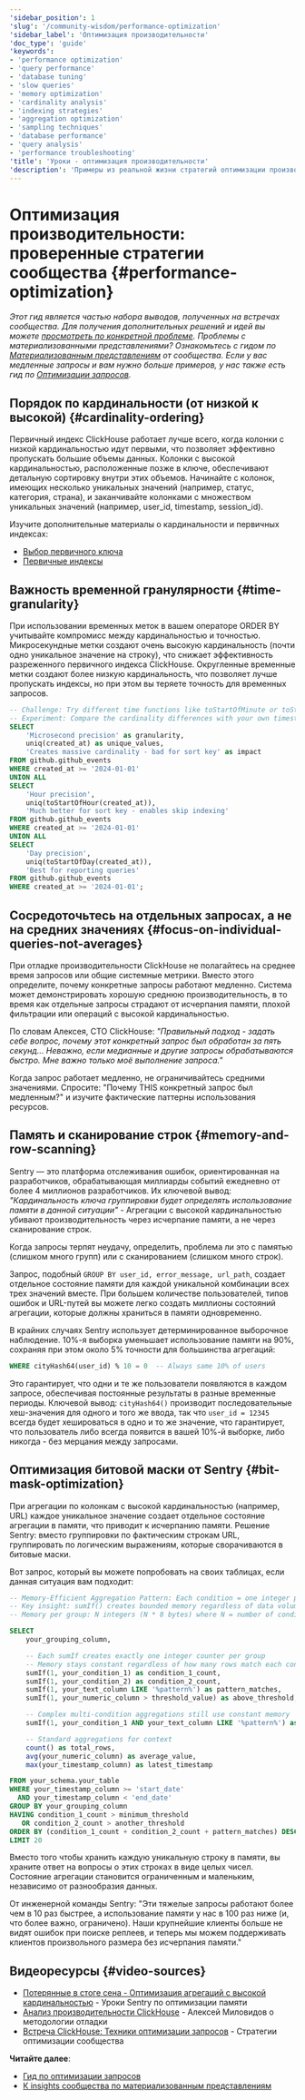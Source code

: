 ```yaml
---
'sidebar_position': 1
'slug': '/community-wisdom/performance-optimization'
'sidebar_label': 'Оптимизация производительности'
'doc_type': 'guide'
'keywords':
- 'performance optimization'
- 'query performance'
- 'database tuning'
- 'slow queries'
- 'memory optimization'
- 'cardinality analysis'
- 'indexing strategies'
- 'aggregation optimization'
- 'sampling techniques'
- 'database performance'
- 'query analysis'
- 'performance troubleshooting'
'title': 'Уроки - оптимизация производительности'
'description': 'Примеры из реальной жизни стратегий оптимизации производительности'
---
```



# Оптимизация производительности: проверенные стратегии сообщества {#performance-optimization}
*Этот гид является частью набора выводов, полученных на встречах сообщества. Для получения дополнительных решений и идей вы можете [просмотреть по конкретной проблеме](./community-wisdom.md).*
*Проблемы с материализованными представлениями? Ознакомьтесь с гидом по [Материализованным представлениям](./materialized-views.md) от сообщества.*
*Если у вас медленные запросы и вам нужно больше примеров, у нас также есть гид по [Оптимизации запросов](/optimize/query-optimization).*

## Порядок по кардинальности (от низкой к высокой) {#cardinality-ordering}
Первичный индекс ClickHouse работает лучше всего, когда колонки с низкой кардинальностью идут первыми, что позволяет эффективно пропускать большие объемы данных. Колонки с высокой кардинальностью, расположенные позже в ключе, обеспечивают детальную сортировку внутри этих объемов. Начинайте с колонок, имеющих несколько уникальных значений (например, статус, категория, страна), и заканчивайте колонками с множеством уникальных значений (например, user_id, timestamp, session_id).

Изучите дополнительные материалы о кардинальности и первичных индексах:
- [Выбор первичного ключа](/best-practices/choosing-a-primary-key)
- [Первичные индексы](/primary-indexes)

## Важность временной гранулярности {#time-granularity}
При использовании временных меток в вашем операторе ORDER BY учитывайте компромисс между кардинальностью и точностью. Микросекундные метки создают очень высокую кардинальность (почти одно уникальное значение на строку), что снижает эффективность разреженного первичного индекса ClickHouse. Округленные временные метки создают более низкую кардинальность, что позволяет лучше пропускать индексы, но при этом вы теряете точность для временных запросов.

```sql runnable editable
-- Challenge: Try different time functions like toStartOfMinute or toStartOfWeek
-- Experiment: Compare the cardinality differences with your own timestamp data
SELECT 
    'Microsecond precision' as granularity,
    uniq(created_at) as unique_values,
    'Creates massive cardinality - bad for sort key' as impact
FROM github.github_events
WHERE created_at >= '2024-01-01'
UNION ALL
SELECT 
    'Hour precision',
    uniq(toStartOfHour(created_at)),
    'Much better for sort key - enables skip indexing'
FROM github.github_events
WHERE created_at >= '2024-01-01'
UNION ALL  
SELECT 
    'Day precision',
    uniq(toStartOfDay(created_at)),
    'Best for reporting queries'
FROM github.github_events
WHERE created_at >= '2024-01-01';
```

## Сосредоточьтесь на отдельных запросах, а не на средних значениях {#focus-on-individual-queries-not-averages}

При отладке производительности ClickHouse не полагайтесь на среднее время запросов или общие системные метрики. Вместо этого определите, почему конкретные запросы работают медленно. Система может демонстрировать хорошую среднюю производительность, в то время как отдельные запросы страдают от исчерпания памяти, плохой фильтрации или операций с высокой кардинальностью.

По словам Алексея, CTO ClickHouse: *"Правильный подход - задать себе вопрос, почему этот конкретный запрос был обработан за пять секунд... Неважно, если медианные и другие запросы обрабатываются быстро. Мне важно только моё выполнение запроса."*

Когда запрос работает медленно, не ограничивайтесь средними значениями. Спросите: "Почему THIS конкретный запрос был медленным?" и изучите фактические паттерны использования ресурсов.

## Память и сканирование строк {#memory-and-row-scanning}

Sentry — это платформа отслеживания ошибок, ориентированная на разработчиков, обрабатывающая миллиарды событий ежедневно от более 4 миллионов разработчиков. Их ключевой вывод: *"Кардинальность ключа группировки будет определять использование памяти в данной ситуации"* - Агрегации с высокой кардинальностью убивают производительность через исчерпание памяти, а не через сканирование строк.

Когда запросы терпят неудачу, определить, проблема ли это с памятью (слишком много групп) или с сканированием (слишком много строк).

Запрос, подобный `GROUP BY user_id, error_message, url_path`, создает отдельное состояние памяти для каждой уникальной комбинации всех трех значений вместе. При большем количестве пользователей, типов ошибок и URL-путей вы можете легко создать миллионы состояний агрегации, которые должны храниться в памяти одновременно.

В крайних случаях Sentry использует детерминированное выборочное наблюдение. 10%-я выборка уменьшает использование памяти на 90%, сохраняя при этом около 5% точности для большинства агрегаций:

```sql
WHERE cityHash64(user_id) % 10 = 0  -- Always same 10% of users
```

Это гарантирует, что одни и те же пользователи появляются в каждом запросе, обеспечивая постоянные результаты в разные временные периоды. Ключевой вывод: `cityHash64()` производит последовательные хеш-значения для одного и того же ввода, так что `user_id = 12345` всегда будет хешироваться в одно и то же значение, что гарантирует, что пользователь либо всегда появится в вашей 10%-й выборке, либо никогда - без мерцания между запросами.

## Оптимизация битовой маски от Sentry {#bit-mask-optimization}

При агрегации по колонкам с высокой кардинальностью (например, URL) каждое уникальное значение создает отдельное состояние агрегации в памяти, что приводит к исчерпанию памяти. Решение Sentry: вместо группировки по фактическим строкам URL, группировать по логическим выражениям, которые сворачиваются в битовые маски.

Вот запрос, который вы можете попробовать на своих таблицах, если данная ситуация вам подходит:

```sql
-- Memory-Efficient Aggregation Pattern: Each condition = one integer per group
-- Key insight: sumIf() creates bounded memory regardless of data volume
-- Memory per group: N integers (N * 8 bytes) where N = number of conditions

SELECT 
    your_grouping_column,

    -- Each sumIf creates exactly one integer counter per group
    -- Memory stays constant regardless of how many rows match each condition
    sumIf(1, your_condition_1) as condition_1_count,
    sumIf(1, your_condition_2) as condition_2_count,
    sumIf(1, your_text_column LIKE '%pattern%') as pattern_matches,
    sumIf(1, your_numeric_column > threshold_value) as above_threshold,

    -- Complex multi-condition aggregations still use constant memory
    sumIf(1, your_condition_1 AND your_text_column LIKE '%pattern%') as complex_condition_count,

    -- Standard aggregations for context
    count() as total_rows,
    avg(your_numeric_column) as average_value,
    max(your_timestamp_column) as latest_timestamp

FROM your_schema.your_table
WHERE your_timestamp_column >= 'start_date' 
  AND your_timestamp_column < 'end_date'
GROUP BY your_grouping_column
HAVING condition_1_count > minimum_threshold 
   OR condition_2_count > another_threshold
ORDER BY (condition_1_count + condition_2_count + pattern_matches) DESC
LIMIT 20
```

Вместо того чтобы хранить каждую уникальную строку в памяти, вы храните ответ на вопросы о этих строках в виде целых чисел. Состояние агрегации становится ограниченным и маленьким, независимо от разнообразия данных.

От инженерной команды Sentry: "Эти тяжелые запросы работают более чем в 10 раз быстрее, а использование памяти у нас в 100 раз ниже (и, что более важно, ограничено). Наши крупнейшие клиенты больше не видят ошибок при поиске реплеев, и теперь мы можем поддерживать клиентов произвольного размера без исчерпания памяти."

## Видеоресурсы {#video-sources}

- [Потерянные в стоге сена - Оптимизация агрегаций с высокой кардинальностью](https://www.youtube.com/watch?v=paK84-EUJCA) - Уроки Sentry по оптимизации памяти
- [Анализ производительности ClickHouse](https://www.youtube.com/watch?v=lxKbvmcLngo) - Алексей Миловидов о методологии отладки
- [Встреча ClickHouse: Техники оптимизации запросов](https://www.youtube.com/watch?v=JBomQk4Icjo) - Стратегии оптимизации сообщества

**Читайте далее**:
- [Гид по оптимизации запросов](/optimize/query-optimization)
- [К insights сообщества по материализованным представлениям](./materialized-views.md)
